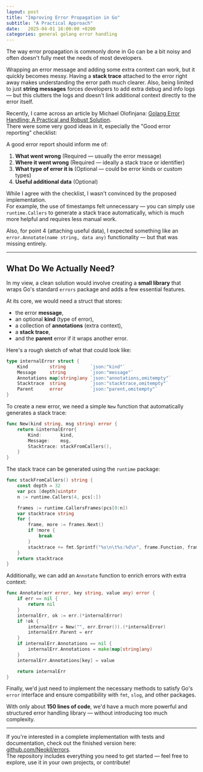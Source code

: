 ```yaml
---
layout: post
title: "Improving Error Propagation in Go"
subtitle: "A Practical Approach"
date:   2025-04-01 16:00:00 +0200
categories: general golang error handling
---
```


The way error propagation is commonly done in Go can be a bit noisy and often doesn't fully meet the needs of most developers.

Wrapping an error message and adding some extra context can work, but it quickly becomes messy. Having a **stack trace** attached to the error right away makes understanding the error path much clearer. Also, being limited to just **string messages** forces developers to add extra debug and info logs — but this clutters the logs and doesn't link additional context directly to the error itself.

Recently, I came across an article by Michael Olofinjana: [Golang Error Handling: A Practical and Robust Solution](https://dev.to/michaelolof_/golang-error-handling-a-practical-and-robust-solution-3am1).  
There were some very good ideas in it, especially the "Good error reporting" checklist:

A good error report should inform me of:
1. **What went wrong** (Required — usually the error message)
2. **Where it went wrong** (Required — ideally a stack trace or identifier)
3. **What type of error it is** (Optional — could be error kinds or custom types)
4. **Useful additional data** (Optional)

While I agree with the checklist, I wasn't convinced by the proposed implementation.  
For example, the use of timestamps felt unnecessary — you can simply use `runtime.Callers` to generate a stack trace automatically, which is much more helpful and requires less manual work.

Also, for point 4 (attaching useful data), I expected something like an `error.Annotate(name string, data any)` functionality — but that was missing entirely.

---

## What Do We Actually Need?

In my view, a clean solution would involve creating a **small library** that wraps Go's standard `errors` package and adds a few essential features.

At its core, we would need a struct that stores:
- the error **message**,
- an optional **kind** (type of error),
- a collection of **annotations** (extra context),
- a **stack trace**,
- and the **parent** error if it wraps another error.

Here's a rough sketch of what that could look like:

```go
type internalError struct {
    Kind        string         `json:"kind"`
    Message     string         `json:"message"`
    Annotations map[string]any `json:"annotations,omitempty"`
    Stacktrace  string         `json:"stacktrace,omitempty"`
    Parent      error          `json:"parent,omitempty"`
}
```

To create a new error, we need a simple `New` function that automatically generates a stack trace:

```go
func New(kind string, msg string) error {
    return &internalError{
        Kind:       kind,
        Message:    msg,
        Stacktrace: stackFromCallers(),
    }
}
```

The stack trace can be generated using the `runtime` package:

```go
func stackFromCallers() string {
    const depth = 32
    var pcs [depth]uintptr
    n := runtime.Callers(4, pcs[:])

    frames := runtime.CallersFrames(pcs[0:n])
    var stacktrace string
    for {
        frame, more := frames.Next()
        if !more {
            break
        }
        stacktrace += fmt.Sprintf("%s\n\t%s:%d\n", frame.Function, frame.File, frame.Line)
    }
    return stacktrace
}
```

Additionally, we can add an `Annotate` function to enrich errors with extra context:

```go
func Annotate(err error, key string, value any) error {
    if err == nil {
        return nil
    }
    internalErr, ok := err.(*internalError)
    if !ok {
        internalErr = New("", err.Error()).(*internalError)
        internalErr.Parent = err
    }
    if internalErr.Annotations == nil {
        internalErr.Annotations = make(map[string]any)
    }
    internalErr.Annotations[key] = value

    return internalErr
}
```

Finally, we'd just need to implement the necessary methods to satisfy Go's `error` interface and ensure compatibility with `fmt`, `slog`, and other packages.

With only about **150 lines of code**, we'd have a much more powerful and structured error handling library — without introducing too much complexity.

---

If you're interested in a complete implementation with tests and documentation, check out the finished version here: [github.com/Neokil/errors](https://github.com/Neokil/errors).  
The repository includes everything you need to get started — feel free to explore, use it in your own projects, or contribute!
